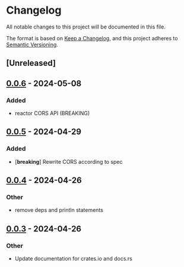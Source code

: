 # Changelog
All notable changes to this project will be documented in this file.

The format is based on [Keep a Changelog](https://keepachangelog.com/en/1.0.0/),
and this project adheres to [Semantic Versioning](https://semver.org/spec/v2.0.0.html).

## [Unreleased]

## [0.0.6](https://github.com/ThorstenHans/spin-contrib-http/compare/v0.0.5...v0.0.6) - 2024-05-08

### Added
- reactor CORS API (BREAKING)

## [0.0.5](https://github.com/ThorstenHans/spin-contrib-http/compare/v0.0.4...v0.0.5) - 2024-04-29

### Added
- [**breaking**] Rewrite CORS according to spec

## [0.0.4](https://github.com/ThorstenHans/spin-contrib-http/compare/v0.0.3...v0.0.4) - 2024-04-26

### Other
- remove deps and println statements

## [0.0.3](https://github.com/ThorstenHans/spin-contrib-http/compare/v0.0.2...v0.0.3) - 2024-04-26

### Other
- Update documentation for crates.io and docs.rs
